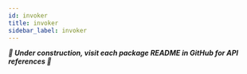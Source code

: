 ```yaml
---
id: invoker
title: invoker
sidebar_label: invoker
---
```


_**🚧 Under construction, visit each package README in GitHub for API references
🚧**_
